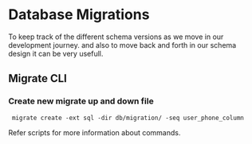 # Database Migrations

To keep track of the different schema versions as we move in our development journey. and also to move back and forth in our schema design it can be very usefull.

## Migrate CLI

### Create new migrate up and down file

```
 migrate create -ext sql -dir db/migration/ -seq user_phone_column
```

Refer scripts for more information about commands.
